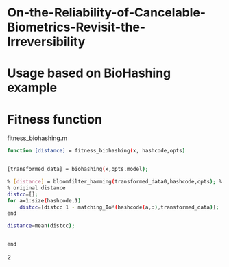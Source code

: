 # On-the-Reliability-of-Cancelable-Biometrics-Revisit-the-Irreversibility

# Usage based on BioHashing example

# Fitness function
fitness_biohashing.m
```bash
function [distance] = fitness_biohashing(x, hashcode,opts)


[transformed_data] = biohashing(x,opts.model);

% [distance] = bloomfilter_hamming(transformed_data0,hashcode,opts); %
% original distance
distcc=[];
for a=1:size(hashcode,1)
    distcc=[distcc 1 - matching_IoM(hashcode(a,:),transformed_data)];
end

distance=mean(distcc);


end
```

2
​
